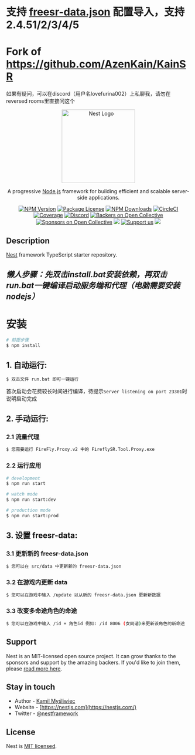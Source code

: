 # 支持 [freesr-data.json](https://freesr-tools.pages.dev/) 配置导入，支持2.4.51/2/3/4/5

# Fork of https://github.com/AzenKain/KainSR
如果有疑问，可以在discord（用户名lovefurina002）上私聊我，请勿在reversed rooms里直接问这个
<p align="center">
  <a href="http://nestjs.com/" target="blank"><img src="https://nestjs.com/img/logo-small.svg" width="200" alt="Nest Logo" /></a>
</p>

[circleci-image]: https://img.shields.io/circleci/build/github/nestjs/nest/master?token=abc123def456
[circleci-url]: https://circleci.com/gh/nestjs/nest

  <p align="center">A progressive <a href="http://nodejs.org" target="_blank">Node.js</a> framework for building efficient and scalable server-side applications.</p>
    <p align="center">
<a href="https://www.npmjs.com/~nestjscore" target="_blank"><img src="https://img.shields.io/npm/v/@nestjs/core.svg" alt="NPM Version" /></a>
<a href="https://www.npmjs.com/~nestjscore" target="_blank"><img src="https://img.shields.io/npm/l/@nestjs/core.svg" alt="Package License" /></a>
<a href="https://www.npmjs.com/~nestjscore" target="_blank"><img src="https://img.shields.io/npm/dm/@nestjs/common.svg" alt="NPM Downloads" /></a>
<a href="https://circleci.com/gh/nestjs/nest" target="_blank"><img src="https://img.shields.io/circleci/build/github/nestjs/nest/master" alt="CircleCI" /></a>
<a href="https://coveralls.io/github/nestjs/nest?branch=master" target="_blank"><img src="https://coveralls.io/repos/github/nestjs/nest/badge.svg?branch=master#9" alt="Coverage" /></a>
<a href="https://discord.gg/G7Qnnhy" target="_blank"><img src="https://img.shields.io/badge/discord-online-brightgreen.svg" alt="Discord"/></a>
<a href="https://opencollective.com/nest#backer" target="_blank"><img src="https://opencollective.com/nest/backers/badge.svg" alt="Backers on Open Collective" /></a>
<a href="https://opencollective.com/nest#sponsor" target="_blank"><img src="https://opencollective.com/nest/sponsors/badge.svg" alt="Sponsors on Open Collective" /></a>
  <a href="https://paypal.me/kamilmysliwiec" target="_blank"><img src="https://img.shields.io/badge/Donate-PayPal-ff3f59.svg"/></a>
    <a href="https://opencollective.com/nest#sponsor"  target="_blank"><img src="https://img.shields.io/badge/Support%20us-Open%20Collective-41B883.svg" alt="Support us"></a>
  <a href="https://twitter.com/nestframework" target="_blank"><img src="https://img.shields.io/twitter/follow/nestframework.svg?style=social&label=Follow"></a>
</p>
  <!--[![Backers on Open Collective](https://opencollective.com/nest/backers/badge.svg)](https://opencollective.com/nest#backer)
  [![Sponsors on Open Collective](https://opencollective.com/nest/sponsors/badge.svg)](https://opencollective.com/nest#sponsor)-->

## Description

[Nest](https://github.com/nestjs/nest) framework TypeScript starter repository.

## *懒人步骤：先双击install.bat安装依赖，再双击run.bat一键编译启动服务端和代理（电脑需要安装nodejs）*
# 安装

```bash
# 前提步骤
$ npm install
```

## 1. 自动运行:
```bash
$ 双击文件 run.bat 即可一键运行
```
首次启动会花费较长时间进行编译，待提示`Server listening on port 23301`时说明启动完成


## 2. 手动运行:

### 2.1 流量代理

```bash
$ 您需要运行 FireFly.Proxy.v2 中的 FireflySR.Tool.Proxy.exe
```

### 2.2 运行应用

```bash
# development
$ npm run start

# watch mode 
$ npm run start:dev 

# production mode
$ npm run start:prod
```
## 3. 设置 freesr-data:
### 3.1 更新新的 freesr-data.json

```bash
$ 您可以在 src/data 中更新新的 freesr-data.json
```
### 3.2 在游戏内更新 data

```bash
$ 您可以在游戏中输入 /update 以从新的 freesr-data.json 更新新数据
```
### 3.3 改变多命途角色的命途

```bash
$ 您可以在游戏中输入 /id + 角色id 例如: /id 8006 (女同谐)来更新该角色的新命途
```
## Support

Nest is an MIT-licensed open source project. It can grow thanks to the sponsors and support by the amazing backers. If you'd like to join them, please [read more here](https://docs.nestjs.com/support).

## Stay in touch

- Author - [Kamil Myśliwiec](https://kamilmysliwiec.com)
- Website - [https://nestjs.com](https://nestjs.com/)
- Twitter - [@nestframework](https://twitter.com/nestframework)

## License

Nest is [MIT licensed](LICENSE).
